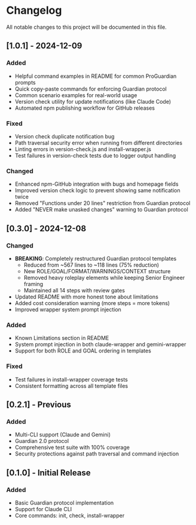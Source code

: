 # Changelog

All notable changes to this project will be documented in this file.

## [1.0.1] - 2024-12-09

### Added

- Helpful command examples in README for common ProGuardian prompts
- Quick copy-paste commands for enforcing Guardian protocol
- Common scenario examples for real-world usage
- Version check utility for update notifications (like Claude Code)
- Automated npm publishing workflow for GitHub releases

### Fixed

- Version check duplicate notification bug
- Path traversal security error when running from different directories
- Linting errors in version-check.js and install-wrapper.js
- Test failures in version-check tests due to logger output handling

### Changed

- Enhanced npm-GitHub integration with bugs and homepage fields
- Improved version check logic to prevent showing same notification twice
- Removed "Functions under 20 lines" restriction from Guardian protocol
- Added "NEVER make unasked changes" warning to Guardian protocol

## [0.3.0] - 2024-12-08

### Changed

- **BREAKING**: Completely restructured Guardian protocol templates
  - Reduced from ~567 lines to ~118 lines (75% reduction)
  - New ROLE/GOAL/FORMAT/WARNINGS/CONTEXT structure
  - Removed heavy roleplay elements while keeping Senior Engineer framing
  - Maintained all 14 steps with review gates
- Updated README with more honest tone about limitations
- Added cost consideration warning (more steps = more tokens)
- Improved wrapper system prompt injection

### Added

- Known Limitations section in README
- System prompt injection in both claude-wrapper and gemini-wrapper
- Support for both ROLE and GOAL ordering in templates

### Fixed

- Test failures in install-wrapper coverage tests
- Consistent formatting across all template files

## [0.2.1] - Previous

### Added

- Multi-CLI support (Claude and Gemini)
- Guardian 2.0 protocol
- Comprehensive test suite with 100% coverage
- Security protections against path traversal and command injection

## [0.1.0] - Initial Release

### Added

- Basic Guardian protocol implementation
- Support for Claude CLI
- Core commands: init, check, install-wrapper
